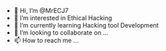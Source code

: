 - 👋 Hi, I’m @MrECJ7
- 👀 I’m interested in Ethical Hacking 
- 🌱 I’m currently learning Hacking tool Development 
- 💞️ I’m looking to collaborate on ...
- 📫 How to reach me ...

<!---
MrECJ7/MrECJ7 is a ✨ special ✨ repository because its `README.md` (this file) appears on your GitHub profile.
You can click the Preview link to take a look at your changes.
--->
